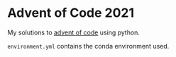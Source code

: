 # Advent of Code 2021
My solutions to [advent of code](https://adventofcode.com/) using python.

`environment.yml` contains the conda environment used.
